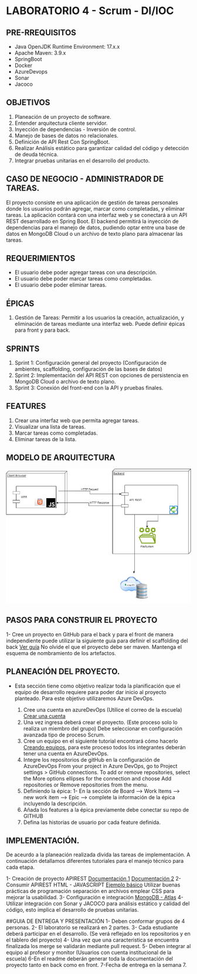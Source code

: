 # LABORATORIO 4 - Scrum - DI/IOC

## PRE-RREQUISITOS
- Java OpenJDK Runtime Environment: 17.x.x
- Apache Maven: 3.9.x
- SpringBoot
- Docker
- AzureDevops
- Sonar
- Jacoco

## OBJETIVOS
1. Planeación de un proyecto de software.
2. Entender arquitectura cliente servidor.
3. Inyección de dependencias - Inversión de control.
4. Manejo de bases de datos no relacionales.
6. Definición de API Rest Con SpringBoot.
7. Realizar Análisis estático para garantizar calidad del código y detección de deuda técnica.
8. Integrar pruebas unitarias en el desarrollo del producto.


## CASO DE NEGOCIO - ADMINISTRADOR DE TAREAS.

El proyecto consiste en una aplicación de gestión de tareas personales donde los usuarios podrán agregar, marcar como completadas, y eliminar tareas. La aplicación contará con una interfaz web y se conectará a un API REST desarrollado en Spring Boot. El backend permitirá la inyección de dependencias para el manejo de datos, pudiendo optar entre una base de datos en MongoDB Cloud o un archivo de texto plano para almacenar las tareas.

## REQUERIMIENTOS
- El usuario debe poder agregar tareas con una descripción.
- El usuario debe poder marcar tareas como completadas.
- El usuario debe poder eliminar tareas.

## ÉPICAS
1. Gestión de Tareas: Permitir a los usuarios la creación, actualización, y eliminación de tareas mediante una interfaz web. Puede definir épicas para front y para back.

## SPRINTS
1. Sprint 1: Configuración general del proyecto (Configuración de ambientes, scaffolding, configuración de las bases de datos)
2. Sprint 2: Implementación del API REST con opciones de persistencia en MongoDB Cloud o archivo de texto plano.
3. Sprint 3: Conexión del front-end con la API y pruebas finales.

## FEATURES
1. Crear una interfaz web que permita agregar tareas.
2. Visualizar una lista de tareas.
3. Marcar tareas como completadas.
4. Eliminar tareas de la lista.

## MODELO DE ARQUITECTURA

![Screenshot_2](assets/TareasArquitectura.drawio.png)

## PASOS PARA CONSTRUIR EL PROYECTO

1- Cree un proyecto en GitHub para el back y para el front de manera independiente puede utilizar la siguiente guía para definir el scaffolding del back <a href="https://ragunathrajasekaran.medium.com/https-medium-com-ragunathrajasekaran-lets-learn-full-stack-development-part2-7986debc485d" target="_blank">Ver guía</a> No olvide el que el proyecto debe ser maven. Mantenga el esquema de nombramiento de los artefactos.

## PLANEACIÓN DEL PROYECTO.
- Esta sección tiene como objetivo realizar toda la planificación que el equipo de desarrollo requiere para poder dar inicio al proyecto planteado. Para este objetivo utilizaremos Azure DevOps.

  1. Cree una cuenta en azureDevOps (Utilice el correo de la escuela) <a href="https://go.microsoft.com/fwlink/?LinkId=2014881" target="_blank">Crear una cuenta</a>
  2. Una vez ingresa deberá crear el proyecto. (Este proceso solo lo realiza un miembro del grupo) Debe seleccionar en configuración avanzada tipo de proceso Scrum.
  3. Cree un equipo en el siguiente tutorial encontrará cómo hacerlo <a href="https://github.com/microsoft/azuredevopslabs/tree/master/labs/azuredevops/agile" target="_blank">Creando equipos</a>, para este proceso todos 
     los integrantes deberán tener una cuenta en AzureDevOps.
  4. Integre los repositorios de gitHub en la configuración de AzureDevOps
       From your project in Azure DevOps, go to Project settings > GitHub connections.
       To add or remove repositories, select the More options ellipses for the connection and choose Add repositories or Remove repositories from the menu. 
  5. Definiendo la épica:
     1- En la sección de Board --> Work Items --> new work item --> Epic --> complete la información de la épica incluyendo la descripción.
  6. Añada los features a la épica previamente debe conectar su repo de GITHUB
  7.  Defina las historias de usuario por cada feature definida.
 

## IMPLEMENTACIÓN.
De aceurdo a la planeación realizada divida las tareas de implementación.
A continuación detallamos diferentes tutoriales para el manejo técnico para cada etapa.

  1- Creación de proyecto APIREST <a href="https://blog.codmind.com/mi-primer-api-rest-con-spring-boot/">Documentación 1<a/> <a href="https://programandoenjava.com/crear-un-rest-api-con-spring-boot/">Documentación 2</a>
  2- Consumir APIREST HTML - JAVASCRIPT <a href="https://helpcenter.itmplatform.com/es/project/ejemplo-de-uso-de-api-con-html-javascript/">Ejemplo básico<a/> Utilizar buenas prácticas de programación separación en archivos emplear CSS para mejorar la usabilidad.
  3- Configuración e integración <a href="https://www.mongodb.com/resources/products/compatibilities/spring-boot#getting-started-with-spring-initializr">MongoDB - Atlas</a> 
  4- Utilizar integración con Sonar y JACOCO para análisis estático y calidad del código, esto implica el desarrollo de pruebas unitarias.

##GUIA DE ENTREGA Y PRESENTACIÓN
  1- Deben conformar grupos de 4 personas.
  2- El laboratorio se realizará en 2 partes.
  3- Cada estudiante deberá participar en el desarrollo. (Se verá reflejado en los repositorios y en el tablero del proyecto)
  4- Una vez que una caracteristica se encuentra finalizada los merge se validarán mediante pull request.
  5- Deben integrar al equipo al profesor y monitor (Usuarios con cuenta institucional de la escuela)
  6-En el readme deberán generar toda la documentación del proyecto tanto en back como en front.
  7-Fecha de entrega en la semana 7.


